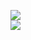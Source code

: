 [![](https://img.shields.io/badge/Made%20With-Github%20Spray-lightgrey.svg?style=for-the-badge&logo=github)](https://github.com/Annihil/github-spray#14539)  
[![](https://i.imgur.com/2DrTn0Z.gif)](https://github.com/Annihil/github-spray)